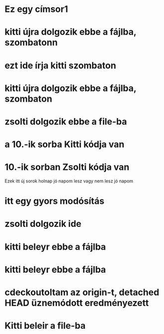 
# Ez egy címsor1

# kitti újra dolgozik ebbe a fájlba, szombatonn

# ezt ide írja kitti szombaton
# kitti újra dolgozik ebbe a fájlba, szombaton

# zsolti dolgozik ebbe a file-ba
# a 10.-ik sorba Kitti kódja van
# 10.-ik sorban Zsolti kódja van

Ezek itt új sorok
holnap jó napom lesz
vagy nem lesz jó napom
# itt egy gyors modósítás
# zsolti dolgozik ide
# kitti beleyr ebbe a fájlba 
# kitti beleyr ebbe a fájlba 
# cdeckoutoltam az origin-t, detached HEAD üznemódott eredményezett
# Kitti beleir a file-ba